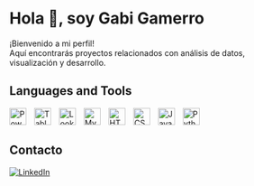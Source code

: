# Hola 👋, soy Gabi Gamerro

¡Bienvenido a mi perfil!  
Aquí encontrarás proyectos relacionados con análisis de datos, visualización y desarrollo.


## Languages and Tools

<!-- Power BI -->
<img src="https://simpleicons.org/icons/powerbi.svg" alt="Power BI" height="30" style="margin-right:10px;"/>
<!-- Tableau -->
<img src="https://simpleicons.org/icons/tableau.svg" alt="Tableau" height="30" style="margin-right:10px;"/>
<!-- Looker Studio -->
<img src="https://simpleicons.org/icons/looker.svg" alt="Looker Studio" height="30" style="margin-right:10px;"/>
<!-- MySQL -->
<img src="https://simpleicons.org/icons/mysql.svg" alt="MySQL" height="30" style="margin-right:10px;"/>
<!-- HTML5 -->
<img src="https://simpleicons.org/icons/html5.svg" alt="HTML5" height="30" style="margin-right:10px;"/>
<!-- CSS3 -->
<img src="https://simpleicons.org/icons/css3.svg" alt="CSS3" height="30" style="margin-right:10px;"/>
<!-- Java -->
<img src="https://simpleicons.org/icons/java.svg" alt="Java" height="30" style="margin-right:10px;"/>
<!-- Python -->
<img src="https://simpleicons.org/icons/python.svg" alt="Python" height="30" style="margin-right:10px;"/>


## Contacto

[![LinkedIn](https://img.shields.io/badge/-LinkedIn-0A66C2?style=for-the-badge&logo=linkedin&logoColor=white)](https://www.linkedin.com/in/gabriela-gamerro-6aa54362)
